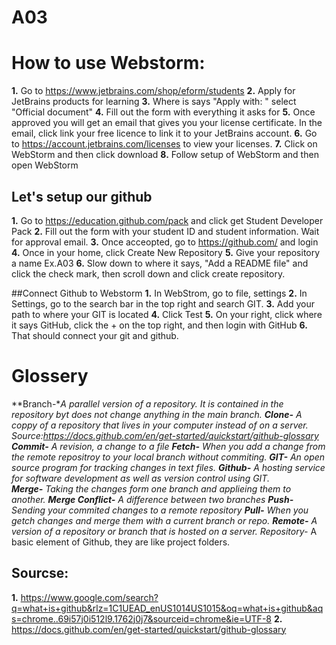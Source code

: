 # A03
# How to use Webstorm:
**1.** Go to https://www.jetbrains.com/shop/eform/students
**2.** Apply for JetBrains products for learning
**3.** Where is says "Apply with: " select "Official document"
**4.** Fill out the form with everything it asks for
**5.** Once approved you will get an email that gives you your license certificate. In the email, click link your free licence to link it to your JetBrains account.
**6.** Go to https://account.jetbrains.com/licenses to view your licenses.
**7.** Click on WebStorm and then click download
**8.** Follow setup of WebStorm and then open WebStorm
## Let's setup our github
**1.** Go to https://education.github.com/pack and click get Student Developer Pack
**2.** Fill out the form with your student ID and student information. Wait for approval email. 
**3.** Once acceopted, go to https://github.com/ and login
**4.** Once in your home, click Create New Repository
**5.** Give your repository a name Ex.A03
**6.** Slow down to where it says, "Add a README file" and click the check mark, then scroll down and click create repository. 

##Connect Github to Webstorm
**1.** In WebStrom, go to file, settings
**2.** In Settings, go to the search bar in the top right and search GIT.
**3.** Add your path to where your GIT is located
**4.** Click Test
**5.** On your right, click where it says GitHub, click the + on the top right, and then login with GitHub
**6.** That should connect your git and github. 

# Glossery
**Branch-**A parallel version of a repository. It is contained in the repository byt does not change anything in the main branch. 
**Clone-** A coppy of a repository that lives in your computer instead of on a server. Source:https://docs.github.com/en/get-started/quickstart/github-glossary
**Commit-** A revision, a change to a file 
**Fetch-** When you add a change from the remote repositroy to your local branch without commiting.
**GIT-** An open source program for tracking changes in text files.
**Github-** A hosting service for software development as well as version control using GIT.  
**Merge-** Taking the changes form one branch and applieing them to another. 
**Merge Conflict-** A difference between two branches
**Push-** Sending your commited changes to a remote repository
**Pull-** When you getch changes and merge them with a current branch or repo. 
**Remote-** A version of a repository or branch that is hosted on a server.
*Repository-** A basic element of Github, they are like project folders. 

## Sourcse:
**1.** https://www.google.com/search?q=what+is+github&rlz=1C1UEAD_enUS1014US1015&oq=what+is+github&aqs=chrome..69i57j0i512l9.1762j0j7&sourceid=chrome&ie=UTF-8
**2.** https://docs.github.com/en/get-started/quickstart/github-glossary
